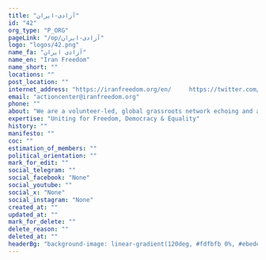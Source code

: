 ```yaml
---
title: "آزادی-ایران"
id: "42"
org_type: "P_ORG"
pageLink: "/op/آزادی-ایران"
logo: "logos/42.png"
name_fa: "آزادی ایران"
name_en: "Iran Freedom"
name_short: ""
locations: ""
post_location: ""
internet_address: "https://iranfreedom.org/en/     https://twitter.com/4FreedominIran/"
email: "actioncenter@iranfreedom.org"
phone: ""
about: "We are a volunteer-led, global grassroots network echoing and amplifying the voices of the Iranian people working to support change, freedom, equality and fundamental human rights in Iran. Our 40-year movement represents the struggle of Iranian people living in and outside of Iran to create a just and peaceful future.  We believe in the principles outlined in NCRI’s President-elect Maryam Rajavi’s 10-Point Plan for the Future of Iran and that democracy in Iran is the pathway to security and stability in the Middle East.Through our collective action and steadfast commitment to our cause, we continue to grow in numbers and unite the international community behind all those fighting for freedom, democracy and equality in Iran."
expertise: "Uniting for Freedom, Democracy & Equality​"
history: ""
manifesto: ""
coc: ""
estimation_of_members: ""
political_orientation: ""
mark_for_edit: ""
social_telegram: ""
social_facebook: "None"
social_youtube: ""
social_x: "None"
social_instagram: "None"
created_at: ""
updated_at: ""
mark_for_delete: ""
delete_reason: ""
deleted_at: ""
headerBg: "background-image: linear-gradient(120deg, #fdfbfb 0%, #ebedee 100%);"
---
```

